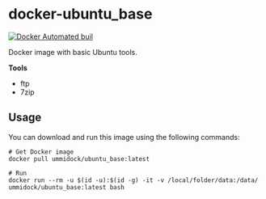 # docker-ubuntu_base

[![Docker Automated buil](https://img.shields.io/docker/automated/jrottenberg/ffmpeg.svg)](https://hub.docker.com/r/ummidock/ubuntu_base/)

Docker image with basic Ubuntu tools.

**Tools**

* ftp
* 7zip

Usage
-----

You can download and run this image using the following commands:

    # Get Docker image
    docker pull ummidock/ubuntu_base:latest

    # Run
    docker run --rm -u $(id -u):$(id -g) -it -v /local/folder/data:/data/ ummidock/ubuntu_base:latest bash
